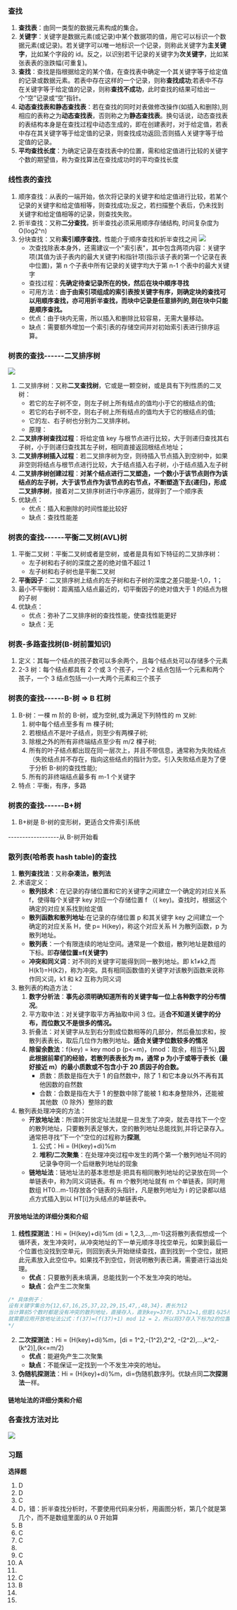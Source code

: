 ### 查找

1. **查找表**：由同一类型的数据元素构成的集合。
2. **关键字**：关键字是数据元素(或记录)中某个数据项的值，用它可以标识一个数据元素(或记录)。若关键字可以唯一地标识一个记录，则称此关键字为**主关键字**，比如某个字段的 id。反之，以识别若干记录的关键字为**次关键字**，比如某张表表的涨跌幅(可重复)。
3. **查找**：查找是指根据给定的某个值，在查找表中确定一个其关键字等于给定值的记录或数据元素。若表中存在这样的一个记录，则称**查找成功**;若表中不存在关键字等于给定值的记录，则称**查找不成功**，此时查找的结果可给出一个“空”记录或“空”指针。
4. **动态查找表和静态查找表**：若在查找的同时对表做修改操作(如插入和删除),则相应的表称之为**动态查找表**，否则称之为**静态查找表**。换句话说，动态查找表的表结构本身是在查找过程中动态生成的，即在创建表时，对于给定值，若表中存在其关键字等于给定值的记录，则查找成功返回;否则插人关键字等于给定值的记录。
5. **平均查找长度**：为确定记录在查找表中的位置，需和给定值进行比较的关键字个数的期望值，称为查找算法在查找成功时的平均查找长度

### 线性表的查找

1. 顺序查找：从表的一端开始，依次将记录的关键字和给定值进行比较，若某个记录的关键字和给定值相等，则查找成功;反之，若扫描整个表后，仍未找到关键字和给定值相等的记录，则查找失败。
2. 折半查找：又称**二分查找**，折半查找必须采用顺序存储结构, 时间复杂度为 O(log2^n)
3. 分块查找：又称**索引顺序查找**，性能介于顺序查找和折半查找之间
   ![](https://blog-1300014307.cos.ap-guangzhou.myqcloud.com/block_search.png)
   - 次查找除表本身外，还需建议一个"索引表"，其中包含两项内容：关键字项(其值为该子表内的最大关键字)和指针项(指示该子表的第一个记录在表中位置)，第 n 个子表中所有记录的关键字均大于第 n-1 个表中的最大关键字
   - 查找过程：**先确定待查记录所在的快，然后在块中顺序寻找**
   - 可用方法：**由于由索引项组成的索引表按关键字有序，则确定块的查找可以用顺序查找，亦可用折半查找，而块中记录是任意排列的,则在块中只能是顺序查找。**
   - 优点：由于块内无需，所以插入和删除比较容易，无需大量移动。
   - 缺点：需要额外增加一个索引表的存储空间并对初始索引表进行排序运算。

### 树表的查找------二叉排序树

![](https://blog-1300014307.cos.ap-guangzhou.myqcloud.com/ecpxs.png)

1. 二叉排序树：又称**二叉查找树**，它或是一颗空树，或是具有下列性质的二叉树：
   - 若它的左子树不空，则左子树上所有结点的值均小于它的根结点的值;
   - 若它的右子树不空，则右子树上所有结点的值均大于它的根结点的值;
   - 它的左、右子树也分别为二叉排序树。
   - 原理：
2. **二叉排序树查找过程**：将给定值 key 与根节点进行比较，大于则递归查找其右子树，小于则递归查找其左子树，相同直接返回根结点地址；
3. **二叉排序树插入过程**：若二叉排序树为空，则待插入节点插入到空树中，如果非空则将结点与根节点进行比较，大于结点插入右子树，小于结点插入左子树
4. **二叉排序树创建过程**：**对某个结点进行二叉塑造，一个数小于该节点则作为该结点的左子树，大于该节点作为该节点的右节点，不断塑造下去(递归)，形成二叉排序树**，接着对二叉排序树进行中序遍历，就得到了一个顺序表
5. 优缺点：
   - 优点：插入和删除的时间性能比较好
   - 缺点：查找性能差

### 树表的查找------平衡二叉树(AVL)树

1. 平衡二叉树：平衡二叉树或者是空树，或者是具有如下特征的二叉排序树：
   - 左子树和右子树的深度之差的绝对值不超过 1
   - 左子树和右子树也是平衡二叉树
2. **平衡因子**：二叉排序树上结点的左子树和右子树的深度之差只能是-1,0，1；
3. 最小不平衡树：距离插入结点最近的，切平衡因子的绝对值大于 1 的结点为根的子树
4. 优缺点：
   - 优点：弥补了二叉排序树的查找性能，使查找性能更好
   - 缺点：无

### 树表-多路查找树(B-树前置知识)

1. 定义：其每一个结点的孩子数可以多余两个，且每个结点处可以存储多个元素
2. 2-3 树：每个结点都具有 2 个或 3 个孩子，一个 2 结点包括一个元素和两个孩子，一个 3 结点包括一小一大两个元素和三个孩子

### 树表的查找------B-树 => B 杠树

1. B-树：一棵 m 阶的 B-树，或为空树,或为满足下列特性的 m 叉树:
   1. 树中每个结点至多有 m 棵子树;
   2. 若根结点不是叶子结点，则至少有两棵子树;
   3. 除根之外的所有非终端结点至少有 m/2 棵子树;
   4. 所有的叶子结点都出现在同一层次上，并且不带信息，通常称为失败结点（失败结点并不存在，指向这些结点的指针为空。引入失败结点是为了便于分析 B-树的查找性能);
   5. 所有的非终端结点最多有 m-1 个关键字
2. 特点：平衡，有序，多路

### 树表的查找------B+树

1. B+树是 B-树的变形树，更适合文件索引系统

------------------从 B-树开始看

### 散列表(哈希表 hash table)的查找

1. **散列查找法**：又称**杂凑法，散列法**
2. 术语定义：
   - **散列技术**：在记录的存储位置和它的关键字之间建立一个确定的对应关系 f，使得每个关键字 key 对应一个存储位置 f （( key)。查找时，根据这个确定的对应关系找到给定值
   - **散列函数和散列地址**:在记录的存储位置 p 和其关键字 key 之间建立一个确定的对应关系 H，使 p= H(key)，称这个对应关系 H 为散列函数，p 为散列地址。
   - **散列表**：一个有限连续的地址空间。通常是一个数组，散列地址是数组的下标。即**存储位置=f(关键字)**
   - **冲突和同义词**：对不同的关键字可能得到同一散列地址。即 k1≠k2,而 H(k1)=H(k2)，称为冲突。具有相同函数值的关键字对该散列函数来说称作同义词，k1 和 k2 互称为同义词
3. 散列表的构造方法：
   1. **数字分析法**：**事先必须明确知道所有的关键字每一位上各种数字的分布情况**。
   2. 平方取中法：对关键字取平方再抽取中间 3 位。适**合不知道关键字的分布，而位数又不是很多的情况。**
   3. 折叠法：对关键字从左到右分割成位数相等的几部分，然后叠加求和，按散列表表长，取后几位作为散列地址。**适合关键字位数较多的情况**
   4. **除留余数法**：f(key) = key mod p (p<=m)，(mod：取余，相当于%),**因此根据前辈们的经验，若散列表表长为 m，通常 p 为小于或等于表长（最好接近 m）的最小质数或不包含小于 20 质因子的合数。**
      - 质数：质数是指在大于 1 的自然数中，除了 1 和它本身以外不再有其他因数的自然数
      - 合数：合数是指在大于 1 的整数中除了能被 1 和本身整除外，还能被其他数（0 除外）整除的数
4. 散列表处理冲突的方法：
   - **开放地址法**：所谓的开放定址法就是一旦发生了冲突，就去寻找下一个空的散列地址，只要散列表足够大，空的散列地址总能找到,并将记录存入。通常把寻找“下一个”空位的过程称为**探测**,
     1. 公式：Hi = (H(key)+di)%m
     2. **堆积/二次聚集**：在处理冲突过程中发生的两个第一个散列地址不同的记录争夺同一个后继散列地址的现象
   - **链地址法**：链地址法的基本思想是:把具有相同散列地址的记录放在同一个单链表中，称为同义词链表。有 m 个散列地址就有 m 个单链表，同时用数组 HT0…m-1]存放各个链表的头指针，凡是散列地址为 i 的记录都以结点方式插入到以 HT[i]为头结点的单链表中。

#### 开放地址法的详细分类和介绍

1. **线性探测法**：Hi = (H(key)+di)%m (di = 1,2,3,...,m-1)这将散列表假想成一个循环表，发生冲突时，从冲突地址的下一单元顺序寻找空单元，如果到最后一个位置也没找到空单元，则回到表头开始继续查找，直到找到一个空位，就把此元素放入此空位中。如果找不到空位，则说明散列表已满，需要进行溢出处理。
   - **优点**：只要散列表未填满，总能找到一个不发生冲突的地址。
   - **缺点**：会产生二次聚集

```c
/* 具体例子：
设有关键字集合为{12,67,16,25,37,22,29,15,47,,48,34}，表长为12
当计算前5个数时都是没有冲突的散列地址，直接存入，直到key=37时，37%12=1,但是1与25所在位置冲突，所以
就需要应用开放地址法公式：f(37)=(f(37)+1) mod 12 = 2，所以将37存入下标为2的位置。如果f(37)等于2时仍然没有位置，那就需要f(37)=(f(37)+2) mod 12 = 3，不符合就继续递增，当超过表长时就从0开始，再找不到说明满了
*/
```

2. **二次探测法**：Hi = (H(key)+di)%m，[di = 1^2,-(1^2),2^2, -(2^2),...,k^2,-(k^2)],(k<=m/2)
   - **优点**：能避免产生二次聚集
   - **缺点**：不能保证一定找到一个不发生冲突的地址。
3. **伪随机探测法**：Hi = (H(key)+di)%m，di=伪随机数序列。优缺点同**二次探测法**一样。

#### 链地址法的详细分类和介绍

### 各查找方法对比

![](https://blog-1300014307.cos.ap-guangzhou.myqcloud.com/202310161806475.png)

### 习题

**选择题**

1. D
2. D
3. C
4. D，错：折半查找分析时，不要使用代码来分析，用画图分析，第几个就是第几个，而不是数组里面的从 0 开始算
5. B
6. C
7. C
8.
9. C
10. A
11.
12. C
13. B
14.
15.
